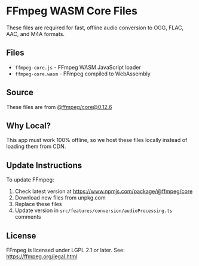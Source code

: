 # FFmpeg WASM Core Files

These files are required for fast, offline audio conversion to OGG, FLAC, AAC, and M4A formats.

## Files

- `ffmpeg-core.js` - FFmpeg WASM JavaScript loader
- `ffmpeg-core.wasm` - FFmpeg compiled to WebAssembly

## Source

These files are from [@ffmpeg/core@0.12.6](https://www.npmjs.com/package/@ffmpeg/core)

## Why Local?

This app must work 100% offline, so we host these files locally instead of loading them from CDN.

## Update Instructions

To update FFmpeg:

1. Check latest version at https://www.npmjs.com/package/@ffmpeg/core
2. Download new files from unpkg.com
3. Replace these files
4. Update version in `src/features/conversion/audioProcessing.ts` comments

## License

FFmpeg is licensed under LGPL 2.1 or later.
See: https://ffmpeg.org/legal.html

